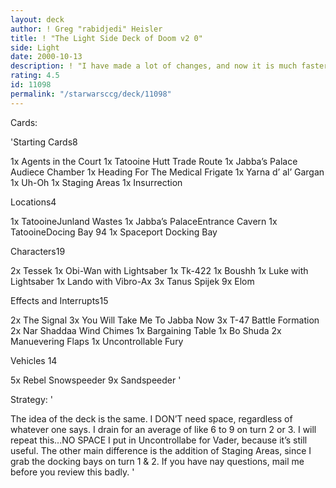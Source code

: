 ```yaml
---
layout: deck
author: ! Greg "rabidjedi" Heisler
title: ! "The Light Side Deck of Doom v2 0"
side: Light
date: 2000-10-13
description: ! "I have made a lot of changes, and now it is much faster."
rating: 4.5
id: 11098
permalink: "/starwarsccg/deck/11098"
---
```

Cards: 

'Starting Cards8

1x Agents in the Court
1x Tatooine Hutt Trade Route
1x Jabba’s Palace Audiece Chamber
1x Heading For The Medical Frigate
1x Yarna d’ al’ Gargan
1x Uh-Oh
1x Staging Areas
1x Insurrection

Locations4

1x TatooineJunland Wastes
1x Jabba’s PalaceEntrance Cavern
1x TatooineDocing Bay 94
1x Spaceport Docking Bay

Characters19

2x Tessek
1x Obi-Wan with Lightsaber
1x Tk-422
1x Boushh
1x Luke with Lightsaber
1x Lando with Vibro-Ax
3x Tanus Spijek
9x Elom

Effects and Interrupts15

2x The Signal
3x You Will Take Me To Jabba Now
3x T-47 Battle Formation
2x Nar Shaddaa Wind Chimes
1x Bargaining Table
1x Bo Shuda
2x Manuevering Flaps
1x Uncontrollable Fury

Vehicles 14

5x Rebel Snowspeeder
9x Sandspeeder	'

Strategy: '

The idea of the deck is the same.  I DON’T need space, regardless of whatever one says.  I drain for an average of like 6 to 9 on turn 2 or 3.  I will repeat this...NO SPACE  I put in Uncontrollabe for Vader, because it’s still useful.  The other main difference is the addition of Staging Areas, since I grab the docking bays on turn 1 & 2.  If you have nay questions, mail me before you review this badly. '
